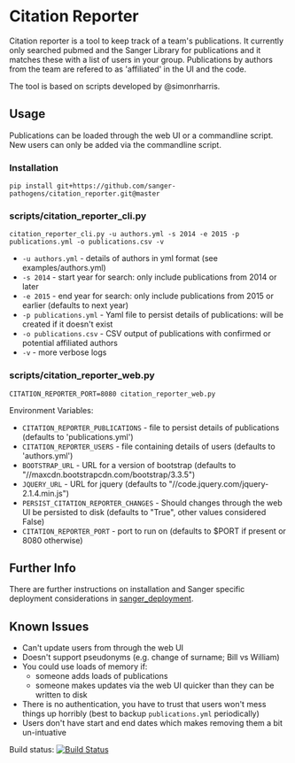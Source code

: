 # Citation Reporter

Citation reporter is a tool to keep track of a team's publications.  It currently only searched pubmed and the Sanger Library for publications and it matches these with a list of users in your group.  Publications by authors from the team are refered to as 'affiliated' in the UI and the code.

The tool is based on scripts developed by @simonrharris.

## Usage

Publications can be loaded through the web UI or a commandline script.  New users can only be added via the commandline script.

### Installation

```
pip install git+https://github.com/sanger-pathogens/citation_reporter.git@master
```

### scripts/citation_reporter_cli.py

```
citation_reporter_cli.py -u authors.yml -s 2014 -e 2015 -p publications.yml -o publications.csv -v
```

* `-u authors.yml` - details of authors in yml format (see examples/authors.yml)
* `-s 2014` - start year for search: only include publications from 2014 or later
* `-e 2015` - end year for search: only include publications from 2015 or earlier (defaults to next year)
* `-p publications.yml` - Yaml file to persist details of publications: will be created if it doesn't exist
* `-o publications.csv` - CSV output of publications with confirmed or potential affiliated authors
* `-v` - more verbose logs

### scripts/citation_reporter_web.py

```
CITATION_REPORTER_PORT=8080 citation_reporter_web.py
```

Environment Variables:

* `CITATION_REPORTER_PUBLICATIONS` - file to persist details of publications (defaults to 'publications.yml')
* `CITATION_REPORTER_USERS` - file containing details of users (defaults to 'authors.yml')
* `BOOTSTRAP_URL` - URL for a version of bootstrap (defaults to "//maxcdn.bootstrapcdn.com/bootstrap/3.3.5")
* `JQUERY_URL` - URL for jquery (defaults to "//code.jquery.com/jquery-2.1.4.min.js")
* `PERSIST_CITATION_REPORTER_CHANGES` - Should changes through the web UI be persisted to disk (defaults to "True", other values considered False)
* `CITATION_REPORTER_PORT` - port to run on (defaults to $PORT if present or 8080 otherwise)

## Further Info

There are further instructions on installation and Sanger specific deployment considerations in [sanger_deployment](sanger_deployment/README.md).

## Known Issues

* Can't update users from through the web UI
* Doesn't support pseudonyms (e.g. change of surname; Bill vs William)
* You could use loads of memory if:
  * someone adds loads of publications
  * someone makes updates via the web UI quicker than they can be written to disk
* There is no authentication, you have to trust that users won't mess things up horribly (best to backup `publications.yml` periodically)
* Users don't have start and end dates which makes removing them a bit un-intuative

Build status: [![Build Status](https://travis-ci.org/sanger-pathogens/citation_reporter.svg?branch=master)](https://travis-ci.org/sanger-pathogens/citation_reporter)